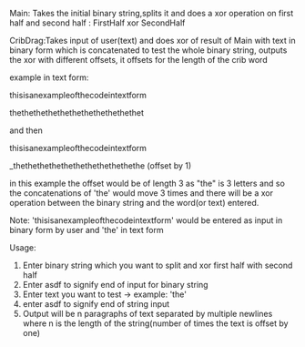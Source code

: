 Main: Takes the initial binary string,splits it and does a xor operation on first half and second half : FirstHalf xor SecondHalf

CribDrag:Takes input of user(text) and does xor of result of Main with text in binary form which is concatenated to test the whole binary string, outputs the xor with different offsets, it offsets for the length of the crib word

example in text form:

thisisanexampleofthecodeintextform 

thethethethethethethethethethethet

and then

thisisanexampleofthecodeintextform 
 
_thethethethethethethethethethethe (offset by 1)

in this example the offset would be of length 3 as "the" is 3 letters and so the concatenations of 'the' would move 3 times and there will be a xor operation between the binary string and the word(or text) entered.

Note: 'thisisanexampleofthecodeintextform' would be entered as input in binary form by user and 'the' in text form

Usage:
1. Enter binary string which you want to split and xor first half with second half
2. Enter asdf to signify end of input for binary string
3. Enter text you want to test -> example: 'the'
4. enter asdf to signify end of string input
5. Output will be n paragraphs of text separated by multiple newlines where n is the length of the string(number of times the text is offset by one)
